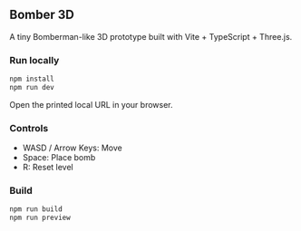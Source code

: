 ## Bomber 3D

A tiny Bomberman-like 3D prototype built with Vite + TypeScript + Three.js.

### Run locally

```bash
npm install
npm run dev
```

Open the printed local URL in your browser.

### Controls

- WASD / Arrow Keys: Move
- Space: Place bomb
- R: Reset level

### Build

```bash
npm run build
npm run preview
```

